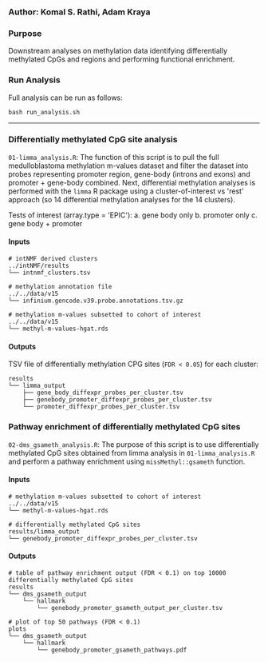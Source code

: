 ### Author: Komal S. Rathi, Adam Kraya

### Purpose

Downstream analyses on methylation data identifying differentially methylated CpGs and regions and performing functional enrichment.

### Run Analysis

Full analysis can be run as follows:

```
bash run_analysis.sh
```

***
### Differentially methylated CpG site analysis

`01-limma_analysis.R`: The function of this script is to pull the full medulloblastoma methylation m-values dataset and filter the dataset into probes representing promoter region, gene-body (introns and exons) and promoter + gene-body combined. Next, differential methylation analyses is performed with the `limma` R package using a cluster-of-interest vs 'rest' approach (so 14 differential methylation analyses for the 14 clusters). 

Tests of interest (array.type = 'EPIC'):
a. gene body only
b. promoter only
c. gene body + promoter

#### Inputs

```
# intNMF derived clusters
../intNMF/results
└── intnmf_clusters.tsv

# methylation annotation file
../../data/v15
└── infinium.gencode.v39.probe.annotations.tsv.gz

# methylation m-values subsetted to cohort of interest
../../data/v15
└── methyl-m-values-hgat.rds
```

#### Outputs

TSV file of differentially methylation CPG sites (`FDR < 0.05`) for each cluster:

```
results
└── limma_output
    ├── gene_body_diffexpr_probes_per_cluster.tsv
    ├── genebody_promoter_diffexpr_probes_per_cluster.tsv
    └── promoter_diffexpr_probes_per_cluster.tsv
```

### Pathway enrichment of differentially methylated CpG sites

`02-dms_gsameth_analysis.R`: The purpose of this script is to use differentially methylated CpG sites obtained from limma analysis in `01-limma_analysis.R` and perform a pathway enrichment using `missMethyl::gsameth` function.

#### Inputs

```
# methylation m-values subsetted to cohort of interest
../../data/v15
└── methyl-m-values-hgat.rds

# differentially methylated CpG sites
results/limma_output
└── genebody_promoter_diffexpr_probes_per_cluster.tsv
```

#### Outputs

```
# table of pathway enrichment output (FDR < 0.1) on top 10000 differentially methylated CpG sites 
results
└── dms_gsameth_output
    └── hallmark
        └── genebody_promoter_gsameth_output_per_cluster.tsv

# plot of top 50 pathways (FDR < 0.1)
plots
└── dms_gsameth_output
    └── hallmark
        └── genebody_promoter_gsameth_pathways.pdf
```
